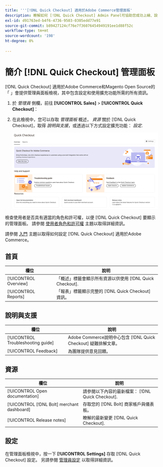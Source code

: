 ```yaml
---
title: '''[!DNL Quick Checkout] 適用於Adobe Commerce管理面板'
description: 瞭解如何 [!DNL Quick Checkout] Admin Panel可協助您成功上線、設定和視覺化擴充功能。
exl-id: d91763ed-b4f6-4736-9503-0305edd77e91
source-git-commit: b89427124cf76e7f36076454949191ee1d88f52c
workflow-type: tm+mt
source-wordcount: '198'
ht-degree: 0%

---
```


# 簡介 [!DNL Quick Checkout] 管理面板

[!DNL Quick Checkout] 適用於Adobe Commerce和Magento Open Source的「 」會提供管理員面板檢視，其中包含設定和使用擴充功能所需的所有資訊。

1. 於 _管理員_ 側欄，前往 **[!UICONTROL Sales]** > **[!UICONTROL Quick Checkout]**：
1. 在此檢視中，您可以存取 _管理面板_ 概述， _資源_ 關於 [!DNL Quick Checkout]，取得 _說明與支援_，或透過以下方式設定擴充功能： _設定_.

   ![功能表快速簽出](assets/admin-panel-view.png)

檢查使用者是否具有適當的角色和許可權，以便 [!DNL Quick Checkout] 要顯示的管理面板。 請參閱 [使用者角色和許可權](../quick-checkout/user-roles-setup.md) 主題以取得詳細資訊。

請參閱 [入門](../quick-checkout/onboarding.md) 主題以取得如何設定 [!DNL Quick Checkout] 適用於Adobe Commerce。

## 首頁

| 欄位 | 說明 |
|---|---|
| [!UICONTROL Overview] | 「概述」標籤會顯示所有資源以供使用 [!DNL Quick Checkout]. |
| [!UICONTROL Reports] | 「報表」標籤顯示完整的 [!DNL Quick Checkout] 資訊。 |

## 說明與支援

| 欄位 | 說明 |
|---|---|
| [!UICONTROL Troubleshooting guide] | Adobe Commerce說明中心包含 [!DNL Quick Checkout] 疑難排解文章。 |
| [!UICONTROL Feedback] | 為團隊提供意見回饋。 |

## 資源

| 欄位 | 說明 |
|---|---|
| [!UICONTROL Open documentation] | 請參閱以下內容的最新檔案： [!DNL Quick Checkout]. |
| [!UICONTROL [!DNL Bolt] merchant dashboard] | 存取您的 [!DNL Bolt] 商家帳戶與儀表板。 |
| [!UICONTROL Release notes] | 瞭解的最新變更 [!DNL Quick Checkout]. |

## 設定

在管理面板檢視中，按一下 **[!UICONTROL Settings]** 存取 [!DNL Quick Checkout] 設定。 另請參閱 [管理員設定](onboarding.md#complete-admin-configuration) 以取得詳細資訊。
